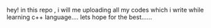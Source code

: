 hey!
in this repo , i will me uploading all my codes which i write while learning c++ language....
lets hope for the best......